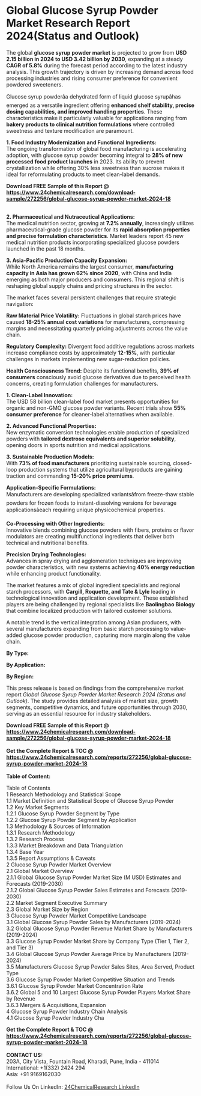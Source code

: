 <h1>Global Glucose Syrup Powder Market Research Report 2024(Status and Outlook)</h1><p>The global <strong>glucose syrup powder market</strong> is projected to grow from <strong>USD 2.15 billion in 2024 to USD 3.42 billion by 2030</strong>, expanding at a steady <strong>CAGR of 5.8%</strong> during the forecast period according to the latest industry analysis. This growth trajectory is driven by increasing demand across food processing industries and rising consumer preference for convenient powdered sweeteners.</p><p>Glucose syrup powderâa dehydrated form of liquid glucose syrupâhas emerged as a versatile ingredient offering <strong>enhanced shelf stability, precise dosing capabilities, and improved handling properties</strong>. These characteristics make it particularly valuable for applications ranging from <strong>bakery products to clinical nutrition formulations</strong> where controlled sweetness and texture modification are paramount.</p><p><strong>1. Food Industry Modernization and Functional Ingredients:</strong><br>
The ongoing transformation of global food manufacturing is accelerating adoption, with glucose syrup powder becoming integral to <strong>28% of new processed food product launches</strong> in 2023. Its ability to prevent crystallization while offering 30% less sweetness than sucrose makes it ideal for reformulating products to meet clean-label demands.</p><div><b>Download FREE Sample of this Report @ 
            <a href="https://www.24chemicalresearch.com/download-sample/272256/global-glucose-syrup-powder-market-2024-18">
            https://www.24chemicalresearch.com/download-sample/272256/global-glucose-syrup-powder-market-2024-18</a></b></div><br><p><strong>2. Pharmaceutical and Nutraceutical Applications:</strong><br>
The medical nutrition sector, growing at <strong>7.2% annually</strong>, increasingly utilizes pharmaceutical-grade glucose powder for its <strong>rapid absorption properties and precise formulation characteristics</strong>. Market leaders report 45 new medical nutrition products incorporating specialized glucose powders launched in the past 18 months.</p><p><strong>3. Asia-Pacific Production Capacity Expansion:</strong><br>
While North America remains the largest consumer, <strong>manufacturing capacity in Asia has grown 62% since 2020</strong>, with China and India emerging as both major producers and consumers. This regional shift is reshaping global supply chains and pricing structures in the sector.</p><p>The market faces several persistent challenges that require strategic navigation:</p><p><strong>Raw Material Price Volatility:</strong> Fluctuations in global starch prices have caused <strong>18-25% annual cost variations</strong> for manufacturers, compressing margins and necessitating quarterly pricing adjustments across the value chain.</p><p><strong>Regulatory Complexity:</strong> Divergent food additive regulations across markets increase compliance costs by approximately <strong>12-15%</strong>, with particular challenges in markets implementing new sugar-reduction policies.</p><p><strong>Health Consciousness Trend:</strong> Despite its functional benefits, <strong>39% of consumers</strong> consciously avoid glucose derivatives due to perceived health concerns, creating formulation challenges for manufacturers.</p><p><strong>1. Clean-Label Innovation:</strong><br>
The USD 58 billion clean-label food market presents opportunities for organic and non-GMO glucose powder variants. Recent trials show <strong>55% consumer preference</strong> for cleaner-label alternatives when available.</p><p><strong>2. Advanced Functional Properties:</strong><br>
New enzymatic conversion technologies enable production of specialized powders with <strong>tailored dextrose equivalents and superior solubility</strong>, opening doors in sports nutrition and medical applications.</p><p><strong>3. Sustainable Production Models:</strong><br>
With <strong>73% of food manufacturers</strong> prioritizing sustainable sourcing, closed-loop production systems that utilize agricultural byproducts are gaining traction and commanding <strong>15-20% price premiums</strong>.</p><p><strong>Application-Specific Formulations:</strong><br>
	Manufacturers are developing specialized variantsâfrom freeze-thaw stable powders for frozen foods to instant-dissolving versions for beverage applicationsâeach requiring unique physicochemical properties.</p><p><strong>Co-Processing with Other Ingredients:</strong><br>
	Innovative blends combining glucose powders with fibers, proteins or flavor modulators are creating multifunctional ingredients that deliver both technical and nutritional benefits.</p><p><strong>Precision Drying Technologies:</strong><br>
	Advances in spray drying and agglomeration techniques are improving powder characteristics, with new systems achieving <strong>40% energy reduction</strong> while enhancing product functionality.</p><p>The market features a mix of global ingredient specialists and regional starch processors, with <strong>Cargill, Roquette, and Tate &amp; Lyle</strong> leading in technological innovation and application development. These established players are being challenged by regional specialists like <strong>Baolingbao Biology</strong> that combine localized production with tailored customer solutions.</p><p>A notable trend is the vertical integration among Asian producers, with several manufacturers expanding from basic starch processing to value-added glucose powder production, capturing more margin along the value chain.</p><p><strong>By Type:</strong></p><p><strong>By Application:</strong></p><p><strong>By Region:</strong></p><p>This press release is based on findings from the comprehensive market report <em>Global Glucose Syrup Powder Market Research 2024 (Status and Outlook)</em>. The study provides detailed analysis of market size, growth segments, competitive dynamics, and future opportunities through 2030, serving as an essential resource for industry stakeholders.</p><div><b>Download FREE Sample of this Report @ 
            <a href="https://www.24chemicalresearch.com/download-sample/272256/global-glucose-syrup-powder-market-2024-18">
            https://www.24chemicalresearch.com/download-sample/272256/global-glucose-syrup-powder-market-2024-18</a></b></div><br><div><b>Get the Complete Report & TOC @ 
            <a href="https://www.24chemicalresearch.com/reports/272256/global-glucose-syrup-powder-market-2024-18">
            https://www.24chemicalresearch.com/reports/272256/global-glucose-syrup-powder-market-2024-18</a></b></div><br>
            <b>Table of Content:</b><p>Table of Contents<br />
1 Research Methodology and Statistical Scope<br />
1.1 Market Definition and Statistical Scope of Glucose Syrup Powder<br />
1.2 Key Market Segments<br />
1.2.1 Glucose Syrup Powder Segment by Type<br />
1.2.2 Glucose Syrup Powder Segment by Application<br />
1.3 Methodology & Sources of Information<br />
1.3.1 Research Methodology<br />
1.3.2 Research Process<br />
1.3.3 Market Breakdown and Data Triangulation<br />
1.3.4 Base Year<br />
1.3.5 Report Assumptions & Caveats<br />
2 Glucose Syrup Powder Market Overview<br />
2.1 Global Market Overview<br />
2.1.1 Global Glucose Syrup Powder Market Size (M USD) Estimates and Forecasts (2019-2030)<br />
2.1.2 Global Glucose Syrup Powder Sales Estimates and Forecasts (2019-2030)<br />
2.2 Market Segment Executive Summary<br />
2.3 Global Market Size by Region<br />
3 Glucose Syrup Powder Market Competitive Landscape<br />
3.1 Global Glucose Syrup Powder Sales by Manufacturers (2019-2024)<br />
3.2 Global Glucose Syrup Powder Revenue Market Share by Manufacturers (2019-2024)<br />
3.3 Glucose Syrup Powder Market Share by Company Type (Tier 1, Tier 2, and Tier 3)<br />
3.4 Global Glucose Syrup Powder Average Price by Manufacturers (2019-2024)<br />
3.5 Manufacturers Glucose Syrup Powder Sales Sites, Area Served, Product Type<br />
3.6 Glucose Syrup Powder Market Competitive Situation and Trends<br />
3.6.1 Glucose Syrup Powder Market Concentration Rate<br />
3.6.2 Global 5 and 10 Largest Glucose Syrup Powder Players Market Share by Revenue<br />
3.6.3 Mergers & Acquisitions, Expansion<br />
4 Glucose Syrup Powder Industry Chain Analysis<br />
4.1 Glucose Syrup Powder Industry Cha</p><div><b>Get the Complete Report & TOC @ 
            <a href="https://www.24chemicalresearch.com/reports/272256/global-glucose-syrup-powder-market-2024-18">
            https://www.24chemicalresearch.com/reports/272256/global-glucose-syrup-powder-market-2024-18</a></b></div><br><b>CONTACT US:</b><br>
            203A, City Vista, Fountain Road, Kharadi, Pune, India - 411014<br>
            International: +1(332) 2424 294<br>
            Asia: +91 9169162030 <br><br>
            Follow Us On LinkedIn: <a href="https://www.linkedin.com/company/24chemicalresearch/">24ChemicalResearch LinkedIn</a>